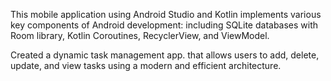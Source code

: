 This mobile application using Android Studio and Kotlin implements various key components of Android development:
    including SQLite databases with Room library,
    Kotlin Coroutines,
    RecyclerView,
    and ViewModel.

Created a dynamic task management app.
that allows users to add, delete, update, and view tasks using a modern and efficient architecture.
